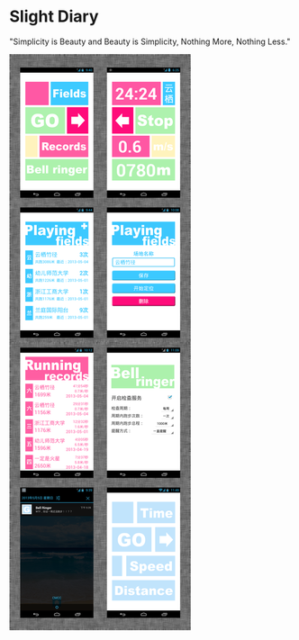 Slight Diary
=======

"Simplicity is Beauty and Beauty is Simplicity, Nothing More, Nothing Less."


![image](https://github.com/Jeff-Z/JRunner/blob/master/PREVIEW.png?raw=true)
